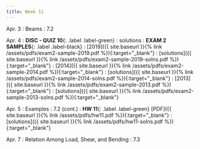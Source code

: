 ```yaml
---
title: Week 11 
---
```

Apr. 3
: Beams
  : 7.2

Apr. 4
: **DISC - QUIZ 10**{: .label .label-green} 
  : solutions
: **EXAM 2 SAMPLES**{: .label .label-black}
: [2019]({{ site.baseurl }}{% link /assets/pdfs/exam2-sample-2019.pdf %}){:target="_blank"}
  : [solutions]({{ site.baseurl }}{% link /assets/pdfs/exam2-sample-2019-solns.pdf %}){:target="_blank"}
: [2014]({{ site.baseurl }}{% link /assets/pdfs/exam2-sample-2014.pdf %}){:target="_blank"}
  : [solutions]({{ site.baseurl }}{% link /assets/pdfs/exam2-sample-2014-solns.pdf %}){:target="_blank"}
: [2013]({{ site.baseurl }}{% link /assets/pdfs/exam2-sample-2013.pdf %}){:target="_blank"}
  : [solutions]({{ site.baseurl }}{% link /assets/pdfs/exam2-sample-2013-solns.pdf %}){:target="_blank"}


Apr. 5
: Examples
  : 7.2 (cont.)
: **HW 11**{: .label .label-green} [PDF]({{ site.baseurl }}{% link /assets/pdfs/hw11.pdf %}){:target="_blank"}
  : [solutions]({{ site.baseurl }}{% link /assets/pdfs/hw11-solns.pdf %}){:target="_blank"}

Apr. 7
: Relation Among Load, Shear, and Bending
  : 7.3

